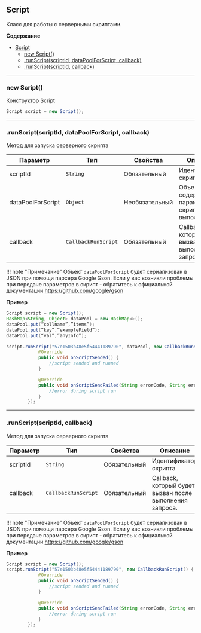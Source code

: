 <a name="Script"></a>

## Script
Класс для работы с серверными скриптами.

**Содержание**

* [Script](#Script)
    * [new Script()](#Script_new)
    * [.runScript(scriptId, dataPoolForScript, callback)](#Script+runScript1)
    * [.runScript(scriptId, callback)](#Script+runScript1)

----------------------------------------------------------------------------------------------

<a name="Script_new"></a>
### new Script()
Конструктор Script

```Java
Script script = new Script();
```
----------------------------------------------------------------------------------------------
<a name="Script+runScript1"></a>
### .runScript(scriptId, dataPoolForScript, callback)
Метод для запуска серверного скрипта 

| Параметр  | Тип                              | Свойства | Описание                         | Пример значения |
| --------- | -------------------------------- | -------- | -------------------------------- | --------------- |
| scriptId	        | `String`	            | Обязательный	 | Идентификатор скрипта	                             | "57e1503b48e5f54441189790" |
| dataPoolForScript	| `Object`	            | Необязательный | Объект, содержащий параметры скрипта для выполнени    | см.пример ниже |
| callback	        | `CallbackRunScript` 	| Обязательный	 | Callback, который будет вызван после выполнения запроса.	| см.пример ниже |

!!! note "Примечание"
    Объект `dataPoolForScript` будет сериализован в JSON при помощи парсера Google Gson. Если у вас возникли проблемы при передаче параметров в скрипт - обратитесь к официальной документации <https://github.com/google/gson>


**Пример**
```Java
Script script = new Script();
HashMap<String, Object> dataPool = new HashMap<>();
dataPool.put(“collname”,”items”);
dataPool.put(“key”,”exampleField”);
dataPool.put(“val”,”anyInfo”);
	
script.runScript("57e1503b48e5f54441189790", dataPool, new CallbackRunScript() {
            @Override
            public void onScriptSended() {
                //script sended and runned
            }

            @Override
            public void onScriptSendFailed(String errorCode, String errorMessage) {
                //error during script run
            }
        });
```



----------------------------------------------------------------------------------------------
<a name="Script+runScript2"></a>
### .runScript(scriptId, callback)
Метод для запуска серверного скрипта 

| Параметр  | Тип                              | Свойства | Описание                         | Пример значения |
| --------- | -------------------------------- | -------- | -------------------------------- | --------------- |
| scriptId	        | `String`	            | Обязательный	 | Идентификатор скрипта	                             | "57e1503b48e5f54441189790" |
| callback	        | `CallbackRunScript` 	| Обязательный	 | Callback, который будет вызван после выполнения запроса.	| см.пример ниже |

!!! note "Примечание"
    Объект `dataPoolForScript` будет сериализован в JSON при помощи парсера Google Gson. Если у вас возникли проблемы при передаче параметров в скрипт - обратитесь к официальной документации <https://github.com/google/gson>

**Пример**
```Java
Script script = new Script();
script.runScript("57e1503b48e5f54441189790", new CallbackRunScript() {
            @Override
            public void onScriptSended() {
                //script sended and runned
            }

            @Override
            public void onScriptSendFailed(String errorCode, String errorMessage) {
                //error during script run
            }
        });
```
